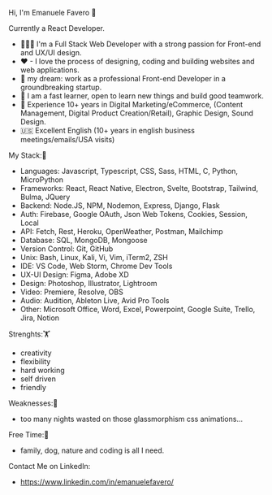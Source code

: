 Hi, I'm Emanuele Favero 👋

Currently a React Developer.

- 🧑🏻‍💻 I'm a Full Stack Web Developer with a strong passion for Front-end and UX/UI design.
- ♥ - I love the process of designing, coding and building websites and web applications.
- 🎯 my dream: work as a professional Front-end Developer in a groundbreaking startup.
- 💪 I am a fast learner, open to learn new things and build good teamwork.
- 📱 Experience 10+ years in Digital Marketing/eCommerce, (Content Management, Digital Product Creation/Retail), Graphic Design, Sound Design.
- 🇺🇸 Excellent English (10+ years in english business meetings/emails/USA visits)

My Stack:💾
- Languages: Javascript, Typescript, CSS, Sass, HTML, C, Python, MicroPython
- Frameworks: React, React Native, Electron, Svelte, Bootstrap, Tailwind, Bulma, JQuery
- Backend: Node.JS, NPM, Nodemon, Express, Django, Flask
- Auth: Firebase, Google OAuth, Json Web Tokens, Cookies, Session, Local
- API: Fetch, Rest, Heroku, OpenWeather, Postman, Mailchimp
- Database: SQL, MongoDB, Mongoose
- Version Control: Git, GitHub
- Unix: Bash, Linux, Kali, Vi, Vim, iTerm2, ZSH
- IDE: VS Code, Web Storm, Chrome Dev Tools
- UX-UI Design: Figma, Adobe XD
- Design: Photoshop, Illustrator, Lightroom
- Video: Premiere, Resolve, OBS
- Audio: Audition, Ableton Live, Avid Pro Tools
- Other: Microsoft Office, Word, Excel, Powerpoint, Google Suite, Trello, Jira, Notion

Strenghts:🏋️
- creativity
- flexibility
- hard working
- self driven
- friendly

Weaknesses:🔎
- too many nights wasted on those glassmorphism css animations...

Free Time:🌴
- family, dog, nature and coding is all I need.

Contact Me on LinkedIn:
- https://www.linkedin.com/in/emanuelefavero/


